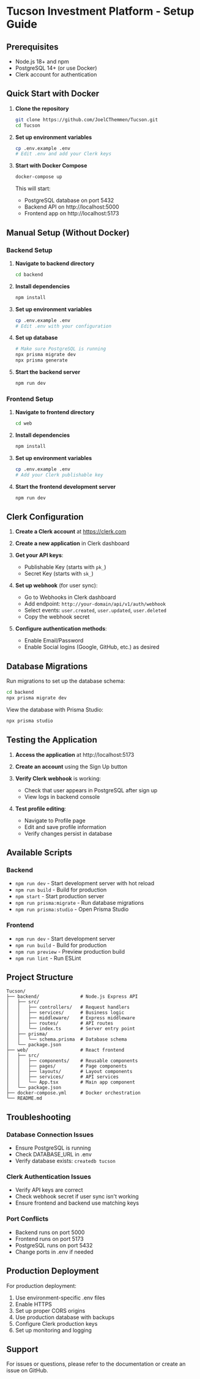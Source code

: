 # Tucson Investment Platform - Setup Guide

## Prerequisites

- Node.js 18+ and npm
- PostgreSQL 14+ (or use Docker)
- Clerk account for authentication

## Quick Start with Docker

1. **Clone the repository**
   ```bash
   git clone https://github.com/JoelCThemmen/Tucson.git
   cd Tucson
   ```

2. **Set up environment variables**
   ```bash
   cp .env.example .env
   # Edit .env and add your Clerk keys
   ```

3. **Start with Docker Compose**
   ```bash
   docker-compose up
   ```

   This will start:
   - PostgreSQL database on port 5432
   - Backend API on http://localhost:5000
   - Frontend app on http://localhost:5173

## Manual Setup (Without Docker)

### Backend Setup

1. **Navigate to backend directory**
   ```bash
   cd backend
   ```

2. **Install dependencies**
   ```bash
   npm install
   ```

3. **Set up environment variables**
   ```bash
   cp .env.example .env
   # Edit .env with your configuration
   ```

4. **Set up database**
   ```bash
   # Make sure PostgreSQL is running
   npx prisma migrate dev
   npx prisma generate
   ```

5. **Start the backend server**
   ```bash
   npm run dev
   ```

### Frontend Setup

1. **Navigate to frontend directory**
   ```bash
   cd web
   ```

2. **Install dependencies**
   ```bash
   npm install
   ```

3. **Set up environment variables**
   ```bash
   cp .env.example .env
   # Add your Clerk publishable key
   ```

4. **Start the frontend development server**
   ```bash
   npm run dev
   ```

## Clerk Configuration

1. **Create a Clerk account** at https://clerk.com

2. **Create a new application** in Clerk dashboard

3. **Get your API keys**:
   - Publishable Key (starts with `pk_`)
   - Secret Key (starts with `sk_`)

4. **Set up webhook** (for user sync):
   - Go to Webhooks in Clerk dashboard
   - Add endpoint: `http://your-domain/api/v1/auth/webhook`
   - Select events: `user.created`, `user.updated`, `user.deleted`
   - Copy the webhook secret

5. **Configure authentication methods**:
   - Enable Email/Password
   - Enable Social logins (Google, GitHub, etc.) as desired

## Database Migrations

Run migrations to set up the database schema:
```bash
cd backend
npx prisma migrate dev
```

View the database with Prisma Studio:
```bash
npx prisma studio
```

## Testing the Application

1. **Access the application** at http://localhost:5173

2. **Create an account** using the Sign Up button

3. **Verify Clerk webhook** is working:
   - Check that user appears in PostgreSQL after sign up
   - View logs in backend console

4. **Test profile editing**:
   - Navigate to Profile page
   - Edit and save profile information
   - Verify changes persist in database

## Available Scripts

### Backend
- `npm run dev` - Start development server with hot reload
- `npm run build` - Build for production
- `npm start` - Start production server
- `npm run prisma:migrate` - Run database migrations
- `npm run prisma:studio` - Open Prisma Studio

### Frontend
- `npm run dev` - Start development server
- `npm run build` - Build for production
- `npm run preview` - Preview production build
- `npm run lint` - Run ESLint

## Project Structure

```
Tucson/
├── backend/               # Node.js Express API
│   ├── src/
│   │   ├── controllers/   # Request handlers
│   │   ├── services/      # Business logic
│   │   ├── middleware/    # Express middleware
│   │   ├── routes/        # API routes
│   │   └── index.ts       # Server entry point
│   ├── prisma/
│   │   └── schema.prisma  # Database schema
│   └── package.json
├── web/                   # React frontend
│   ├── src/
│   │   ├── components/    # Reusable components
│   │   ├── pages/         # Page components
│   │   ├── layouts/       # Layout components
│   │   ├── services/      # API services
│   │   └── App.tsx        # Main app component
│   └── package.json
├── docker-compose.yml     # Docker orchestration
└── README.md
```

## Troubleshooting

### Database Connection Issues
- Ensure PostgreSQL is running
- Check DATABASE_URL in .env
- Verify database exists: `createdb tucson`

### Clerk Authentication Issues
- Verify API keys are correct
- Check webhook secret if user sync isn't working
- Ensure frontend and backend use matching keys

### Port Conflicts
- Backend runs on port 5000
- Frontend runs on port 5173
- PostgreSQL runs on port 5432
- Change ports in .env if needed

## Production Deployment

For production deployment:
1. Use environment-specific .env files
2. Enable HTTPS
3. Set up proper CORS origins
4. Use production database with backups
5. Configure Clerk production keys
6. Set up monitoring and logging

## Support

For issues or questions, please refer to the documentation or create an issue on GitHub.